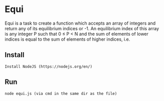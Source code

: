 # Equi

Equi is a task to create a function which accepts an array of integers and return any of its equilibrium indices or -1.
An equilibrium index of this array is any integer P such that 0 ≤ P < N and the sum of elements of lower indices is equal to the sum of elements of higher indices, i.e. 

## Install

```
Install NodeJS (https://nodejs.org/en/)
```

## Run

```
node equi.js (via cmd in the same dir as the file)
```